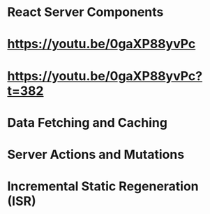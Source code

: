 # React Server Components
# https://youtu.be/0gaXP88yvPc
# https://youtu.be/0gaXP88yvPc?t=382

# Data Fetching and Caching
# Server Actions and Mutations
# Incremental Static Regeneration (ISR)